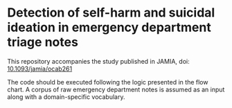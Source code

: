 # Detection of self-harm and suicidal ideation in emergency department triage notes
This repository accompanies the study published in JAMIA, doi: [10.1093/jamia/ocab261](10.1093/jamia/ocab261)

The code should be executed following the logic presented in the flow chart. A corpus of raw emergency department notes is assumed as an input along with a domain-specific vocabulary.
